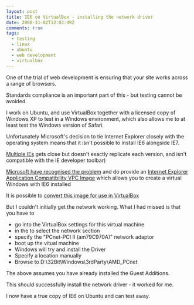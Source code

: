 ```yaml
---
layout: post
title: IE6 on VirtualBox - installing the network driver
date: 2008-11-02T12:03:49Z
comments: true
tags:
  - testing
  - linux
  - ubuntu
  - web development
  - virtualbox
---
```


One of the trial of web development is ensuring that your site works across a range of browsers.

Standards compliance is an important part of this - but testing cannot be avoided.

I work on Ubuntu, and use VirtualBox together with a licensed copy of Windows XP to test in a Windows environment, which also allows me to at least test the Windows version of Safari.

Unfortunately Microsoft's decision to tie Internet Explorer closely with the operating system means that it isn't possible to install IE6 alongside IE7.

[Multiple IEs](http://tredosoft.com/Multiple_IE) gets close but doesn't exactly replicate each version, and isn't compatible with the IE developer toolbar)

[Microsoft have recognised the problem](http://blogs.msdn.com/ie/archive/2006/11/30/ie6-and-ie7-running-on-a-single-machine.aspx%22)
and do provide an [Internet Explorer Application Compatibility VPC Image](http://blogs.msdn.com/ie/archive/2006/11/30/ie6-and-ie7-running-on-a-single-machine.aspx)
which allows you to create a virtual Windows with IE6 installed

It is possible to [convert this image for use in VirtualBox](http://blog.mozmonkey.com/2008/vpc-ie6-ie7-ie8-on-mac-os-x/)

But I couldn't initially get the network working. What I had missed is that you have to

- go into the VirtualBox settings for this virtual machine
- in the to select the network section
- specify the &quot;PCnet-PCI II (am79C970A)" network adaptor
- boot up the vitual machine
- Windows will try and install the Driver
- Specify a location manually
- Browse to D:\32Bit\Windows\3rdParty\AMD_PCnet

The above assumes you have already installed the Guest Additions.

This should successfully install the network driver - it worked for me.

I now have a true copy of IE6 on Ubuntu and can test away.
